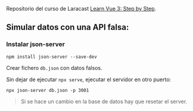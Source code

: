 Repositorio del curso de Laracast [Learn Vue 3: Step by Step](https://laracasts.com/series/learn-vue-3-step-by-step).

## Simular datos con una API falsa:

### Instalar json-server

```shell
npm install json-server --save-dev
```

Crear fichero `db.json` con datos falsos.

Sin dejar de ejecutar `npx serve`, ejecutar el servidor en otro puerto:

```shell
npx json-server db.json -p 3001
```
> Si se hace un cambio en la base de datos hay que resetar el server.
